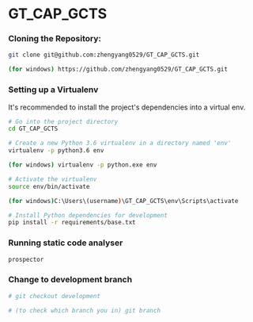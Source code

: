 # GT_CAP_GCTS

### Cloning the Repository:
```bash
git clone git@github.com:zhengyang0529/GT_CAP_GCTS.git

(for windows) https://github.com/zhengyang0529/GT_CAP_GCTS.git
```

### Setting up a Virtualenv

It's recommended to install the project's dependencies into a virtual env.
```bash
# Go into the project directory
cd GT_CAP_GCTS

# Create a new Python 3.6 virtualenv in a directory named 'env'
virtualenv -p python3.6 env

(for windows) virtualenv -p python.exe env

# Activate the virtualenv
source env/bin/activate

(for windows)C:\Users\(username)\GT_CAP_GCTS\env\Scripts\activate

# Install Python dependencies for development
pip install -r requirements/base.txt
```

### Running static code analyser
```bash
prospector
```

### Change to development branch
```bash
# git checkout development

# (to check which branch you in) git branch

```
